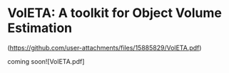 # VolETA: A toolkit for Object Volume Estimation 

(https://github.com/user-attachments/files/15885829/VolETA.pdf)

coming soon![VolETA.pdf]
